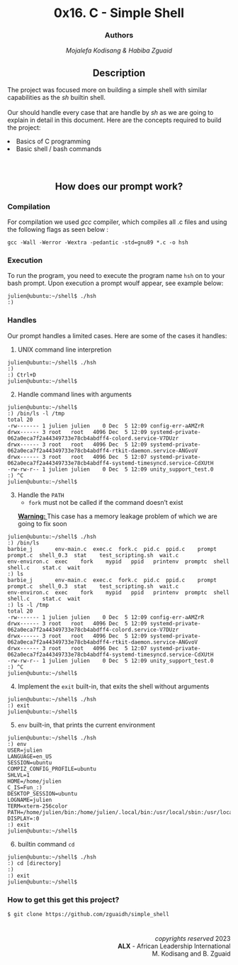 <h1 align="center"> 
    0x16. C - Simple Shell 
</h1>

<h3 align="center"> 
    Authors
</h3>
<p align="center">
    <i> Mojalefa Kodisang & Habiba Zguaid </i>
</p>

<h2 align="center">
    Description 
</h2>

<p>
    <arial>
        The project was focused more on building a simple shell with similar capabilities as the <i>sh</i> builtin shell.
        <br>
            <br>
                Our should handle every case that are handle by <i>sh</i> as we are going to explain in detail in this document. Here are the concepts required to build the project:
                <li> Basics of C programming </li>
                <li> Basic shell / bash commands </li>
            </br>
        </br>
    </arial>
</p>

<h2 align="center"> How does our prompt work? </h2>

### Compilation
For compilation we used <i> gcc </i> compiler, which compiles all .c files and using the following flags as seen below :
``` 
gcc -Wall -Werror -Wextra -pedantic -std=gnu89 *.c -o hsh 
```

### Execution
To run the program, you need to execute the program name ``` hsh ``` on to your bash prompt. Upon execution a prompt woulf appear, see example below:
```
julien@ubuntu:~/shell$ ./hsh
:)  
```
### Handles
Our prompt handles a limited cases. Here are some of the cases it handles:

1. UNIX command line interpretion
```
julien@ubuntu:~/shell$ ./hsh
:)
:) Ctrl+D
julien@ubuntu:~/shell$
```
2. Handle command lines with arguments
```
julien@ubuntu:~/shell$
:) /bin/ls -l /tmp 
total 20
-rw------- 1 julien julien    0 Dec  5 12:09 config-err-aAMZrR
drwx------ 3 root   root   4096 Dec  5 12:09 systemd-private-062a0eca7f2a44349733e78cb4abdff4-colord.service-V7DUzr
drwx------ 3 root   root   4096 Dec  5 12:09 systemd-private-062a0eca7f2a44349733e78cb4abdff4-rtkit-daemon.service-ANGvoV
drwx------ 3 root   root   4096 Dec  5 12:07 systemd-private-062a0eca7f2a44349733e78cb4abdff4-systemd-timesyncd.service-CdXUtH
-rw-rw-r-- 1 julien julien    0 Dec  5 12:09 unity_support_test.0
:) ^C
julien@ubuntu:~/shell$
```
3. Handle the ```PATH```
    * ```fork``` must not be called if the command doesn’t exist
    <p>
    <b><u> Warning: </u> </b>
    This case has a memory leakage problem of which we are going to fix soon
    </p>
```
julien@ubuntu:~/shell$ ./hsh
:) /bin/ls
barbie_j       env-main.c  exec.c  fork.c  pid.c  ppid.c    prompt   prompt.c  shell_0.3  stat    test_scripting.sh  wait.c
env-environ.c  exec    fork    mypid   ppid   printenv  promptc  shell     shell.c    stat.c  wait
:) ls
barbie_j       env-main.c  exec.c  fork.c  pid.c  ppid.c    prompt   prompt.c  shell_0.3  stat    test_scripting.sh  wait.c
env-environ.c  exec    fork    mypid   ppid   printenv  promptc  shell     shell.c    stat.c  wait
:) ls -l /tmp 
total 20
-rw------- 1 julien julien    0 Dec  5 12:09 config-err-aAMZrR
drwx------ 3 root   root   4096 Dec  5 12:09 systemd-private-062a0eca7f2a44349733e78cb4abdff4-colord.service-V7DUzr
drwx------ 3 root   root   4096 Dec  5 12:09 systemd-private-062a0eca7f2a44349733e78cb4abdff4-rtkit-daemon.service-ANGvoV
drwx------ 3 root   root   4096 Dec  5 12:07 systemd-private-062a0eca7f2a44349733e78cb4abdff4-systemd-timesyncd.service-CdXUtH
-rw-rw-r-- 1 julien julien    0 Dec  5 12:09 unity_support_test.0
:) ^C
julien@ubuntu:~/shell$
```
4. Implement the ```exit``` built-in, that exits the shell without arguments
```
julien@ubuntu:~/shell$ ./hsh
:) exit
julien@ubuntu:~/shell$
```
5. ```env``` built-in, that prints the current environment
```
julien@ubuntu:~/shell$ ./hsh
:) env
USER=julien
LANGUAGE=en_US
SESSION=ubuntu
COMPIZ_CONFIG_PROFILE=ubuntu
SHLVL=1
HOME=/home/julien
C_IS=Fun_:)
DESKTOP_SESSION=ubuntu
LOGNAME=julien
TERM=xterm-256color
PATH=/home/julien/bin:/home/julien/.local/bin:/usr/local/sbin:/usr/local/bin:/usr/sbin:/usr/bin:/sbin:/bin:/usr/games:/usr/local/games:/snap/bin
DISPLAY=:0
:) exit
julien@ubuntu:~/shell$
```
6. builtin command ```cd```
```
julien@ubuntu:~/shell$ ./hsh
:) cd [directory]
:)
:) exit
julien@ubuntu:~/shell$
```
### How to get this get this project?
```
$ git clone https://github.com/zguaidh/simple_shell
```
# 
<p align="right">
	<i>copyrights reserved</i>
	2023
	<br>
		<b>ALX</b>
		- African Leadership International
	</br>
	M. Kodisang and B. Zguaid
	</br>
</p>
